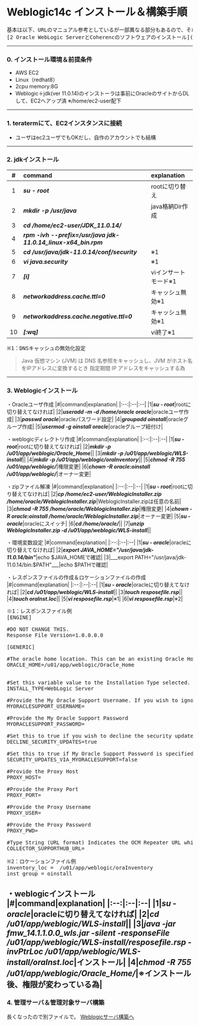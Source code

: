 # Weblogic14c インストール＆構築手順

<pre>
基本は以下、URLのマニュアル参考としているが一部異なる部分もあるので、それを記載
[2 Oracle WebLogic ServerとCoherencのソフトウェアのインストール]([https://docs.oracle.com/cd/F32751_01/weblogic-server/14.1.1.0/wlsig/installing-weblogic-server-developers.html](https://docs.oracle.com/cd/F32751_01/weblogic-server/14.1.1.0/wlsig/installing-oracle-weblogic-server-and-coherence-software.html#GUID-E4241C14-42D3-4053-8F83-C748E059607A))
</pre>

---
### 0. インストール環境＆前提条件
- AWS EC2
- Linux（redhat8）
- 2cpu memory:8G
- Weblogic＋jdk(ver 11.0.14)のインストーラは事前にOracleのサイトからDLして、EC2へアップ済
  ※/home/ec2-user配下
---
### 1. teratermにて、EC2インスタンスに接続
- ユーザはec2ユーザでもOKだし、自作のアカウントでも結構
---
### 2. jdkインストール
|#|command|explanation|
|:--:|:--|:--|
|1|___su - root___|rootに切り替え|
|2|___mkdir -p  /usr/java___|java格納Dir作成|
|3|___cd /home/ec2-user/JDK_11.0.14/___||
|4|___rpm -ivh --prefix=/usr/java  jdk-11.0.14_linux-x64_bin.rpm___||
|5|___cd /usr/java/jdk-11.0.14/conf/security___|※1|
|6|___vi java.security___|※1|
|7|___[i]___|viインサートモード※1|
|8|___networkaddress.cache.ttl=0___|キャッシュ無効※1|
|9|___networkaddress.cache.negative.ttl=0___|キャッシュ無効※1|
|10|___[:wq]___|vi終了※1|

<pre>
※1：DNSキャッシュの無効化設定
</pre>
> Java 仮想マシン (JVM) は DNS 名参照をキャッシュし、JVM がホスト名をIPアドレスに変換するとき
> 指定期間 IP アドレスをキャッシュする為

---
### 3. Weblogicインストール

・Oracleユーザ作成
|#|command|explanation|
|:--:|:--|:--|
|1|___su - root___|rootに切り替えてなければ|
|2|___useradd -m -d /home/oracle oracle___|oracleユーザ作成|
|3|___passwd oracle___|oracleパスワード設定|
|4|___groupadd oinstall___|oracleグループ作成|
|5|___usermod -g oinstall oracle___|oracleグループ紐付け|

・weblogicディレクトリ作成
|#|command|explanation|
|:--:|:--|:--|
|1|___su - root___|rootに切り替えてなければ|
|2|___mkdir -p /u01/app/weblogic/Oracle_Home___||
|3|___mkdir -p /u01/app/weblogic/WLS-install___||
|4|___mkdir -p /u01/app/weblogic/oraInventory___||
|5|___chmod -R 755 /u01/app/weblogic/___|権限変更|
|6|___chown -R oracle:oinstall /u01/app/weblogic/___|オーナー変更|

・zipファイル解凍
|#|command|explanation|
|:--:|:--|:--|
|1|___su - root___|rootに切り替えてなければ|
|2|___cp /home/ec2-user/WeblogicInstaller.zip /home/oracle/WeblogicInstaller.zip___|WeblogicInstaller.zipは任意の名前|
|3|___chmod -R 755 /home/oracle/WeblogicInstaller.zip___|権限変更|
|4|___chown -R oracle:oinstall /home/oracle/WeblogicInstaller.zip___|オーナー変更|
|5|___su - oracle___|oracleにスイッチ|
|6|___cd /home/oracle/___||
|7|___unzip WeblogicInstaller.zip -d /u01/app/weblogic/WLS-install___||

・環境変数設定
|#|command|explanation|
|:--:|:--|:--|
|1|___su - oracle___|oracleに切り替えてなければ|
|2|___export JAVA_HOME="/usr/java/jdk-11.0.14/bin"___|echo $JAVA_HOMEで確認|
|3|___export PATH="/usr/java/jdk-11.0.14/bin:$PATH"___|echo $PATHで確認|

・レスポンスファイルの作成＆ロケーションファイルの作成
|#|command|explanation|
|:--:|:--|:--|
|1|___su - oracle___|oracleに切り替えてなければ|
|2|___cd /u01/app/weblogic/WLS-install___||
|3|___touch resposefile.rsp___||
|4|___touch oraInst.loc___||
|5|___vi resposefile.rsp___|※1|
|6|___vi resposefile.rsp___|※2|


<pre>
※1：レスポンスファイル例
[ENGINE]

#DO NOT CHANGE THIS.
Response File Version=1.0.0.0.0

[GENERIC]

#The oracle home location. This can be an existing Oracle Home or a new Oracle Home
ORACLE_HOME=/u01/app/weblogic/Oracle_Home


#Set this variable value to the Installation Type selected. e.g. WebLogic Server, Coherence, Complete with Examples.
INSTALL_TYPE=WebLogic Server

#Provide the My Oracle Support Username. If you wish to ignore Oracle Configuration Manager configuration provide empty string for user name.
MYORACLESUPPORT_USERNAME=

#Provide the My Oracle Support Password
MYORACLESUPPORT_PASSWORD=

#Set this to true if you wish to decline the security updates. Setting this to true and providing empty string for My Oracle Support username will ignore the Oracle Configuration Manager configuration
DECLINE_SECURITY_UPDATES=true

#Set this to true if My Oracle Support Password is specified
SECURITY_UPDATES_VIA_MYORACLESUPPORT=false

#Provide the Proxy Host
PROXY_HOST=

#Provide the Proxy Port
PROXY_PORT=

#Provide the Proxy Username
PROXY_USER=

#Provide the Proxy Password
PROXY_PWD=

#Type String (URL format) Indicates the OCM Repeater URL which should be of the format [scheme[Http/Https]]://[repeater host]:[repeater port]
COLLECTOR_SUPPORTHUB_URL=

※2：ロケーションファイル例
inventory_loc =  /u01/app/weblogic/oraInventory
inst_group = oinstall
</pre>

・weblogicインストール
|#|command|explanation|
|:--:|:--|:--|
|1|___su - oracle___|oracleに切り替えてなければ|
|2|___cd /u01/app/weblogic/WLS-install___||
|3|___java -jar fmw_14.1.1.0.0_wls.jar -silent -responseFile  /u01/app/weblogic/WLS-install/resposefile.rsp -invPtrLoc  /u01/app/weblogic/WLS-install/oraInst.loc___|インストール|
|4|___chmod -R 755 /u01/app/weblogic/Oracle_Home/___|※インストール後、権限が変わっている為|
---
### 4. 管理サーバ＆管理対象サーバ構築
長くなったので別ファイルで。
[Weblogicサーバ構築へ](https://github.com/keicyKOh1Ca/style/new/master/oracle/Weblogicサーバ構築.md "構築へ")
